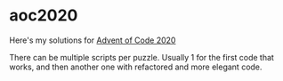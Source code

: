 # aoc2020

Here's my solutions for [Advent of Code 2020](https://adventofcode.com/)

There can be multiple scripts per puzzle. Usually 1 for the first code that works, 
and then another one with refactored and more elegant code.

